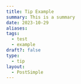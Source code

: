 ```yaml
---
title: Tip Example
summary: This is a summary
date: 2023-10-29
aliases: 
tags:
  - test
  - example
draft?: false
type:
  - tip
layout:
  - PostSimple
---
```


